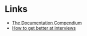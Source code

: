 # Links

* [The Documentation Compendium](https://github.com/kylelobo/The-Documentation-Compendium/blob/master/README.md) 
* [How to get better at interviews](https://algodaily.com/lessons/how-to-get-better-at-coding-interviews)

